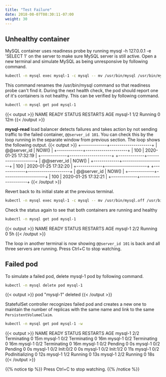 ```yaml
---
title: "Test Failure"
date: 2018-08-07T08:30:11-07:00
weight: 30
---
```

## Unhealthy container

MySQL container uses readiness probe by running mysql -h 127.0.0.1 -e 'SELECT 1' on the server to make sure MySQL server is still active.
Open a new terminal and simulate MySQL as being unresponsive by following command.

```sh
kubectl -n mysql exec mysql-1 -c mysql -- mv /usr/bin/mysql /usr/bin/mysql.off
```

This command renames the /usr/bin/mysql command so that readiness probe can't find it. During the next health check, the pod should report one of it's containers is not healthy. This can be verified by following command.

```sh
kubectl -n mysql get pod mysql-1
```

{{< output >}}
NAME      READY     STATUS    RESTARTS   AGE
mysql-1   1/2       Running   0          12m
{{< /output >}}

**mysql-read** load balancer detects failures and takes action by not sending traffic to the failed container, `@@server_id 101`. You can check this by the loop running in the separate window from previous section. The loop shows the following output.
{{< output >}}
+-------------+---------------------+
| @@server_id | NOW()               |
+-------------+---------------------+
|         100 | 2020-01-25 17:32:19 |
+-------------+---------------------+
+-------------+---------------------+
| @@server_id | NOW()               |
+-------------+---------------------+
|         100 | 2020-01-25 17:32:20 |
+-------------+---------------------+
+-------------+---------------------+
| @@server_id | NOW()               |
+-------------+---------------------+
|         100 | 2020-01-25 17:32:21 |
+-------------+---------------------+
{{< /output >}}

Revert back to its initial state at the previous terminal.

```sh
kubectl -n mysql exec mysql-1 -c mysql -- mv /usr/bin/mysql.off /usr/bin/mysql
```

Check the status again to see that both containers are running and healthy

```sh
kubectl -n mysql get pod mysql-1
```

{{< output >}}
NAME      READY     STATUS    RESTARTS   AGE
mysql-1   2/2       Running   0          5h
{{< /output >}}

The loop in another terminal is now showing `@@server_id 101` is back and all three servers are running.
Press Ctrl+C to stop watching.

## Failed pod

To simulate a failed pod, delete mysql-1 pod by following command.

```sh
kubectl -n mysql delete pod mysql-1
```

{{< output >}}
pod "mysql-1" deleted
{{< /output >}}

StatefulSet controller recognizes failed pod and creates a new one to maintain the number of replicas with the same name and link to the same `PersistentVolumeClaim`.

```sh
kubectl -n mysql get pod mysql-1 -w
```

{{< output >}}
NAME      READY   STATUS        RESTARTS   AGE
mysql-1   2/2     Terminating   0          15m
mysql-1   0/2     Terminating   0          16m
mysql-1   0/2     Terminating   0          16m
mysql-1   0/2     Terminating   0          16m
mysql-1   0/2     Pending       0          0s
mysql-1   0/2     Pending       0          0s
mysql-1   0/2     Init:0/2      0          0s
mysql-1   0/2     Init:1/2      0          11s
mysql-1   0/2     PodInitializing   0          12s
mysql-1   1/2     Running           0          13s
mysql-1   2/2     Running           0          18s
{{< /output >}}

{{% notice tip %}}
Press Ctrl+C to stop watching.
{{% /notice %}}
